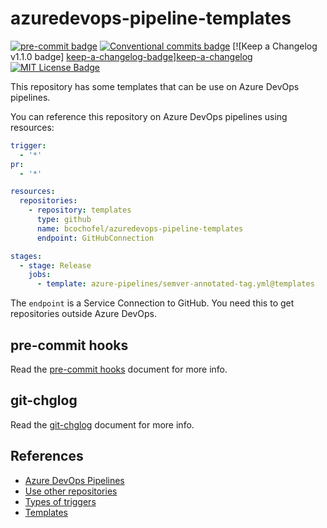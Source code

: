 # azuredevops-pipeline-templates

[![pre-commit badge][pre-commit-badge]][pre-commit] [![Conventional commits badge][conventional-commits-badge]][conventional-commits] [![Keep a Changelog v1.1.0 badge]
[keep-a-changelog-badge]][keep-a-changelog] [![MIT License Badge][license-badge]][license]

This repository has some templates that can be use on Azure DevOps pipelines.

You can reference this repository on Azure DevOps pipelines using resources:

```yaml
trigger:
  - '*'
pr:
  - '*'

resources:
  repositories:
    - repository: templates
      type: github
      name: bcochofel/azuredevops-pipeline-templates
      endpoint: GitHubConnection

stages:
  - stage: Release
    jobs:
      - template: azure-pipelines/semver-annotated-tag.yml@templates
```

The `endpoint` is a Service Connection to GitHub. You need this to get
repositories outside Azure DevOps.

## pre-commit hooks

Read the [pre-commit hooks](docs/pre-commit-hooks.md) document for more info.

## git-chglog

Read the [git-chglog](docs/git-chlog.md) document for more info.

## References

* [Azure DevOps Pipelines](https://docs.microsoft.com/en-us/azure/devops/pipelines/get-started/key-pipelines-concepts?view=azure-devops)
* [Use other repositories](https://docs.microsoft.com/en-us/azure/devops/pipelines/process/templates?view=azure-devops#use-other-repositories)
* [Types of triggers](https://docs.microsoft.com/en-us/azure/devops/pipelines/build/triggers?view=azure-devops)
* [Templates](https://docs.microsoft.com/en-us/azure/devops/pipelines/process/templates?view=azure-devops)

[pre-commit]: https://github.com/pre-commit/pre-commit
[pre-commit-badge]: https://img.shields.io/badge/pre--commit-enabled-brightgreen?logo=pre-commit&logoColor=white
[conventional-commits-badge]: https://img.shields.io/badge/Conventional%20Commits-1.0.0-green.svg
[conventional-commits]: https://conventionalcommits.org
[keep-a-changelog-badge]: https://img.shields.io/badge/changelog-Keep%20a%20Changelog%20v1.1.0-%23E05735
[keep-a-changelog]: https://keepachangelog.com/en/1.0.0/
[license]: ./LICENSE
[license-badge]: https://img.shields.io/badge/license-MIT-green.svg
[changelog]: ./CHANGELOG.md
[changelog-badge]: https://img.shields.io/badge/changelog-Keep%20a%20Changelog%20v1.1.0-%23E05735

